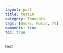 ```yaml
---
layout: post
title: test10
category: Thoughts
tags: [Books, Music, TV]
comments: true
toc: true
---
```

test
